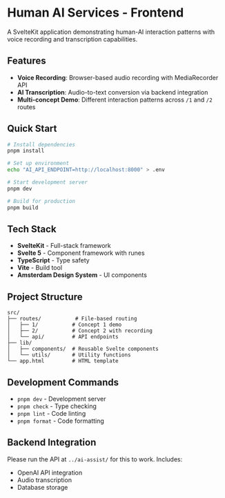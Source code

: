 # Human AI Services - Frontend

A SvelteKit application demonstrating human-AI interaction patterns with voice recording and transcription capabilities.

## Features

- **Voice Recording**: Browser-based audio recording with MediaRecorder API
- **AI Transcription**: Audio-to-text conversion via backend integration
- **Multi-concept Demo**: Different interaction patterns across `/1` and `/2` routes

## Quick Start

```bash
# Install dependencies
pnpm install

# Set up environment
echo "AI_API_ENDPOINT=http://localhost:8000" > .env

# Start development server
pnpm dev

# Build for production
pnpm build
```

## Tech Stack

- **SvelteKit** - Full-stack framework
- **Svelte 5** - Component framework with runes
- **TypeScript** - Type safety
- **Vite** - Build tool
- **Amsterdam Design System** - UI components

## Project Structure

```
src/
├── routes/           # File-based routing
│   ├── 1/           # Concept 1 demo
│   ├── 2/           # Concept 2 with recording
│   └── api/         # API endpoints
├── lib/
│   ├── components/  # Reusable Svelte components
│   └── utils/       # Utility functions
└── app.html         # HTML template
```

## Development Commands

- `pnpm dev` - Development server
- `pnpm check` - Type checking
- `pnpm lint` - Code linting
- `pnpm format` - Code formatting

## Backend Integration

Please run the API at `../ai-assist/` for this to work. Includes:
- OpenAI API integration
- Audio transcription
- Database storage

